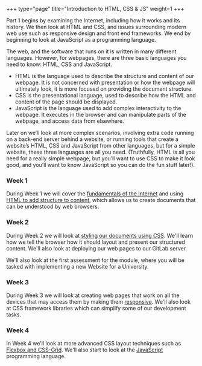+++
type="page"
title="Introduction to HTML, CSS & JS"
weight=1
+++

Part 1 begins by examining the Internet, including how it works and its history. We then look at HTML and CSS, and issues surrounding modern web use such as responsive design and front end frameworks. We end by beginning to look at JavaScript as a programming language.

The web, and the software that runs on it is written in many different languages. However, for webpages, there are three basic languages you need to know: HTML, CSS and JavaScript.

-  HTML is the language used to describe the structure and content of our webpage. It is not concerned with presentation or how the webpage will ultimately look, it is more focused on providing the document structure.
-  CSS is the presentational language, used to describe how the HTML and content of the page should be displayed. 
-  JavaScript is the language used to add complex interactivity to the webpage. It executes in the browser and can manipulate parts of the webpage, and access data from elsewhere.

Later on we’ll look at more complex scenarios, involving extra code running on a back-end server behind a website, or running tools that create a website’s HTML, CSS and JavaScript from other languages, but for a simple website, these three languages are all you need. (Truthfully, HTML is all you need for a really simple webpage, but you’ll want to use CSS to make it look good, and you’ll want to know JavaScript so you can do the fun stuff later!).


### Week 1

During Week 1 we will cover the [fundamentals of the Internet](internet-intro) and using [HTML to add structure to content](html-and-css-intro), which allows us to create documents that can be understood by web browsers.

### Week 2

During Week 2 we will look at [styling our documents using CSS](html-css-and-layout). We'll learn how we tell the browser how it should layout and present our structured content. We'll also look at deploying our web pages to our GitLab server.

We'll also look at the first assessment for the module, where you will be tasked with implementing a new Website for a University.

### Week 3

During Week 3 we will look at creating web pages that work on all the devices that may access them by making them [responsive](responsive-css-1). We'll also look at CSS framework libraries which can simplify some of our development tasks. 

### Week 4

In Week 4 we'll  look at more advanced CSS layout techniques such as [Flexbox and CSS-Grid](responsive-css-2). We'll also start to look at the [JavaScript](part-2) programming language.  




